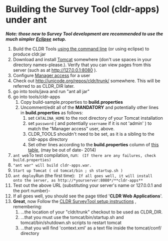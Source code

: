 # Building the Survey Tool (cldr-apps) under ant

***Note: those new to Survey Tool development are recommended to use the much
simpler*** [***Eclipse***](eclipse/index.md) ***setup.***

1.  Build the CLDR Tools [using the command
    line](../building-cldr-tools/index.md) (or using eclipse) to produce
    cldr.jar
2.  Download and install [Tomcat](http://tomcat.apache.org/download-60.cgi)
    somewhere (don't use spaces in your directory names-please.).
    Verify that you can view pages from this server (such as at
    http://127.0.0.1:8080 ).
3.  Configure [Manager
    access](http://tomcat.apache.org/tomcat-6.0-doc/manager-howto.html#Configuring%20Manager%20Application%20Access)
    for a user
4.  Check out <http://unicode.org/repos/cldr/trunk/> somewhere. This will be
    referred to as CLDR_DIR later.
5.  go into tools/java and run "ant all jar"
6.  go into tools/cldr-apps
    1.  Copy build-sample.properties to **build.properties**
    2.  Uncomment/edit all of the **MANDATORY** and potentially other lines in
        **build.properties** as follows:
        1.  set `CATALINA_HOME` to the root directory of your Tomcat
            installation
        2.  set `password` ( and potentially `username` if it is not 'admin' )
            to match the "Manager access" user, above.
        3.  CLDR_TOOLS shouldn't need to be set, as it is a sibling to the
            cldr-apps directory
        4.  Set other lines according to the **build.properties** column of
            [this table](jars.md), (may be out of date- 2014)
7.  ` ant web `To test compilation, run:
    ` (If there are any failures, check build.properties)`
8.  `"ant war" will build cldr-apps.war.`
9.  `Start up Tomcat ( cd tomcat/bin ; sh startup.sh )`
10. `ant deploy`Run (the first time):
    ` If all goes well, it will install onto the server, as
    http://*yourserver:8080*/**cldr-apps**`
11. Test out the above URL (substituting your server's name or 127.0.0.1 and the
    port number)-
12. If all goes well, you should see the page titled '**CLDR Web
    Applications**'.
13. **Great**, now Follow the [CLDR SurveyTool setup instructions](setup.md) ,
    remembering:
    1.  ...the location of your "cldr/trunk" checkout to be used as CLDR_DIR.
    2.  ...that you must use the tomcat/bin/startup.sh and
        tomcat/bin/shutdown.sh scripts to restart tomcat
    3.  ...that you will find 'context.xml' as a text file inside the
        tomcat/conf/ directory
